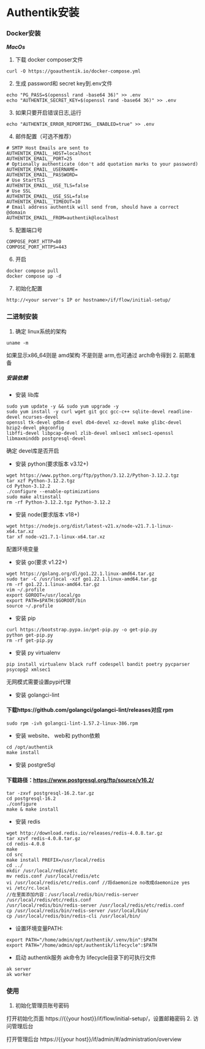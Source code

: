 # Authentik安装



### Docker安装
***MacOs***
1. 下载 docker composer文件
```
curl -O https://goauthentik.io/docker-compose.yml
```
2. 生成 password和 secret key到.env文件
```
echo "PG_PASS=$(openssl rand -base64 36)" >> .env
echo "AUTHENTIK_SECRET_KEY=$(openssl rand -base64 36)" >> .env
```
3. 如果只要开启错误日志,运行
```
echo "AUTHENTIK_ERROR_REPORTING__ENABLED=true" >> .env
```
4. 邮件配置（可选不推荐）
```
# SMTP Host Emails are sent to
AUTHENTIK_EMAIL__HOST=localhost
AUTHENTIK_EMAIL__PORT=25
# Optionally authenticate (don't add quotation marks to your password)
AUTHENTIK_EMAIL__USERNAME=
AUTHENTIK_EMAIL__PASSWORD=
# Use StartTLS
AUTHENTIK_EMAIL__USE_TLS=false
# Use SSL
AUTHENTIK_EMAIL__USE_SSL=false
AUTHENTIK_EMAIL__TIMEOUT=10
# Email address authentik will send from, should have a correct @domain
AUTHENTIK_EMAIL__FROM=authentik@localhost
```
5. 配置端口号
```
COMPOSE_PORT_HTTP=80
COMPOSE_PORT_HTTPS=443
```
6. 开启
```
docker compose pull
docker compose up -d
```
7. 初始化配置
```
http://<your server's IP or hostname>/if/flow/initial-setup/
```

### 二进制安装
1. 确定 linux系统的架构
```
uname -m 
```
如果显示x86_64则是 amd架构 不是则是 arm,也可通过 arch命令得到
2. 前期准备
##### 安装依赖 #####
+ 安装 lib库
```
sudo yum update -y && sudo yum upgrade -y
sudo yum install -y curl wget git gcc gcc-c++ sqlite-devel readline-devel ncurses-devel 
openssl tk-devel gdbm-d evel db4-devel xz-devel make glibc-devel bzip2-devel pkgconfig 
libffi-devel libpcap-devel zlib-devel xmlsec1 xmlsec1-openssl libmaxminddb postgresql-devel
```
确定 devel库是否开启
+ 安装 python(要求版本 v3.12+)
```
wget https://www.python.org/ftp/python/3.12.2/Python-3.12.2.tgz
tar xzf Python-3.12.2.tgz 
cd Python-3.12.2
./configure --enable-optimizations
sudo make altinstall
rm -rf Python-3.12.2.tgz Python-3.12.2
```
+ 安装 node(要求版本 v18+)
```
wget https://nodejs.org/dist/latest-v21.x/node-v21.7.1-linux-x64.tar.xz 
tar xf node-v21.7.1-linux-x64.tar.xz 
```
配置环境变量
+ 安装 go(要求 v1.22+)
```
wget https://golang.org/dl/go1.22.1.linux-amd64.tar.gz
sudo tar -C /usr/local -xzf go1.22.1.linux-amd64.tar.gz
rm -rf go1.22.1.linux-amd64.tar.gz
vim ~/.profile 
export GOROOT=/usr/local/go
export PATH=$PATH:$GOROOT/bin
source ~/.profile 
```
+ 安装 pip
```
curl https://bootstrap.pypa.io/get-pip.py -o get-pip.py
python get-pip.py
rm -rf get-pip.py
```
+ 安装 py virtualenv
```
pip install virtualenv black ruff codespell bandit poetry pycparser psycopg2 xmlsec1
``` 
无网模式需要设置pypi代理
+ 安装 golangci-lint
#### 下载https://github.com/golangci/golangci-lint/releases对应 rpm ####
```
sudo rpm -ivh golangci-lint-1.57.2-linux-386.rpm
```
+ 安装 website、 web和 python依赖
```
cd /opt/authentik
make install
```
+ 安装 postgreSql
#### 下载路径：https://www.postgresql.org/ftp/source/v16.2/ ####
```
tar -zxvf postgresql-16.2.tar.gz
cd postgresql-16.2 
./configure
make & make install
```
+ 安装 redis
```
wget http://download.redis.io/releases/redis-4.0.8.tar.gz
tar xzvf redis-4.0.8.tar.gz
cd redis-4.0.8
make
cd src
make install PREFIX=/usr/local/redis
cd ../
mkdir /usr/local/redis/etc
mv redis.conf /usr/local/redis/etc
vi /usr/local/redis/etc/redis.conf //将daemonize no改成daemonize yes
vi /etc/rc.local 
//在里面添加内容：/usr/local/redis/bin/redis-server /usr/local/redis/etc/redis.conf
/usr/local/redis/bin/redis-server /usr/local/redis/etc/redis.conf
cp /usr/local/redis/bin/redis-server /usr/local/bin/
cp /usr/local/redis/bin/redis-cli /usr/local/bin/
```
+ 设置环境变量PATH:
```
export PATH="/home/admin/opt/authentik/.venv/bin":$PATH
export PATH="/home/admin/opt/authentik/lifecycle":$PATH
```
+ 启动 authentik服务
ak命令为 lifecycle目录下的可执行文件
```
ak server
ak worker
```
### 使用 ###
1. 初始化管理员账号密码

打开初始化页面 https://{{your host}}/if/flow/initial-setup/，设置邮箱密码
2. 访问管理后台

打开管理后台 https://{{your host}}/if/admin/#/administration/overview



